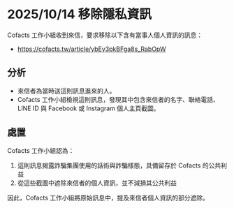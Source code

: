 # 2025/10/14 移除隱私資訊

Cofacts 工作小組收到來信，要求移除以下含有當事人個人資訊的訊息：

- https://cofacts.tw/article/ybEy3pkBFga8s_RabOpW

## 分析

- 來信者為當時送這則訊息進來的人。
- Cofacts 工作小組檢視這則訊息，發現其中包含來信者的名字、聯絡電話、LINE ID 與 Facebook 或 Instagram 個人主頁截圖。

## 處置

Cofacts 工作小組認為：

1. 這則訊息揭露詐騙集團使用的話術與詐騙樣態，具備留存於 Cofacts 的公共利益
2. 從這些截圖中遮除來信者的個人資訊，並不減損其公共利益

因此，Cofacts 工作小組將原始訊息中，提及來信者個人資訊的部分遮除。
